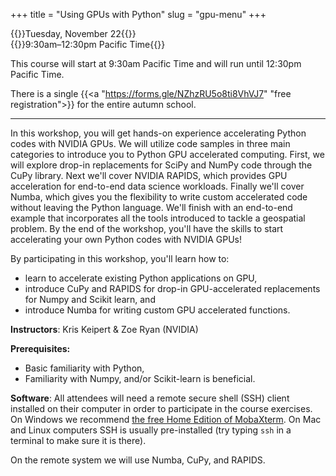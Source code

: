 +++
title = "Using GPUs with Python"
slug = "gpu-menu"
+++

{{<cor>}}Tuesday, November 22{{</cor>}}\
{{<cgr>}}9:30am–12:30pm Pacific Time{{</cgr>}}

This course will start at 9:30am Pacific Time and will run until 12:30pm Pacific Time.

<!-- Course materials will be added here shortly before the start of the course. -->

There is a single {{<a "https://forms.gle/NZhzRU5o8ti8VhVJ7" "free registration">}} for the entire autumn school.

---

In this workshop, you will get hands-on experience accelerating Python codes with NVIDIA GPUs. We will utilize
code samples in three main categories to introduce you to Python GPU accelerated computing. First, we will
explore drop-in replacements for SciPy and NumPy code through the CuPy library. Next we'll cover NVIDIA
RAPIDS, which provides GPU acceleration for end-to-end data science workloads. Finally we'll cover Numba,
which gives you the flexibility to write custom accelerated code without leaving the Python language. We'll
finish with an end-to-end example that incorporates all the tools introduced to tackle a geospatial
problem. By the end of the workshop, you'll have the skills to start accelerating your own Python codes with
NVIDIA GPUs!

By participating in this workshop, you'll learn how to:

- learn to accelerate existing Python applications on GPU,
- introduce CuPy and RAPIDS for drop-in GPU-accelerated replacements for Numpy and Scikit learn, and
- introduce Numba for writing custom GPU accelerated functions.


**Instructors**: Kris Keipert & Zoe Ryan (NVIDIA)

**Prerequisites:**

- Basic familiarity with Python,
- Familiarity with Numpy, and/or Scikit-learn is beneficial.

**Software**: All attendees will need a remote secure shell (SSH) client installed on their computer in
order to participate in the course exercises. On Windows we recommend
[the free Home Edition of MobaXterm](https://mobaxterm.mobatek.net/download.html). On Mac and Linux
computers SSH is usually pre-installed (try typing `ssh` in a terminal to make sure it is there).

On the remote system we will use Numba, CuPy, and RAPIDS.

<!-- [Instructions](../gpunotes) -->
